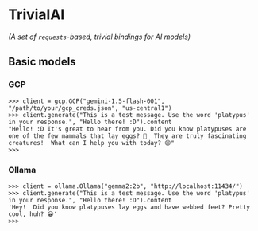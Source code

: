 # TrivialAI
_(A set of `requests`-based, trivial bindings for AI models)_

## Basic models

### GCP

```
>>> client = gcp.GCP("gemini-1.5-flash-001", "/path/to/your/gcp_creds.json", "us-central1")
>>> client.generate("This is a test message. Use the word 'platypus' in your response.", "Hello there! :D").content
"Hello! :D It's great to hear from you. Did you know platypuses are one of the few mammals that lay eggs? 🥚  They are truly fascinating creatures!  What can I help you with today? 😊"
>>> 
```

### Ollama

```
>>> client = ollama.Ollama("gemma2:2b", "http://localhost:11434/")
>>> client.generate("This is a test message. Use the word 'platypus' in your response.", "Hello there! :D").content
'Hey!  Did you know platypuses lay eggs and have webbed feet? Pretty cool, huh? 😁'
>>> 
```


